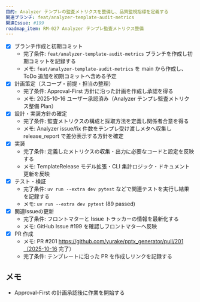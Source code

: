 ```yaml
---
目的: Analyzer テンプレの監査メトリクスを整備し、品質監視指標を定義する
関連ブランチ: feat/analyzer-template-audit-metrics
関連Issue: #199
roadmap_item: RM-027 Analyzer テンプレ監査メトリクス整備
---
```


- [x] ブランチ作成と初期コミット
  - 完了条件: `feat/analyzer-template-audit-metrics` ブランチを作成し初期コミットを記録する
  - メモ: `feat/analyzer-template-audit-metrics` を main から作成し、ToDo 追加を初期コミットへ含める予定
- [x] 計画策定（スコープ・前提・担当の整理）
  - 完了条件: Approval-First 方針に沿った計画を作成し承認を得る
  - メモ: 2025-10-16 ユーザー承認済み（Analyzer テンプレ監査メトリクス整備 Plan）
- [x] 設計・実装方針の確定
  - 完了条件: 監査メトリクスの構成と採取方法を定義し関係者合意を得る
  - メモ: Analyzer issue/fix 件数をテンプレ受け渡しメタへ収集し release_report で差分表示する方針を確定
- [x] 実装
  - 完了条件: 定義したメトリクスの収集・出力に必要なコードと設定を反映する
  - メモ: TemplateRelease モデル拡張・CLI 集計ロジック・ドキュメント更新を反映
- [x] テスト・検証
  - 完了条件: `uv run --extra dev pytest` などで関連テストを実行し結果を記録する
  - メモ: `uv run --extra dev pytest` (89 passed)
- [x] 関連Issueの更新
  - 完了条件: フロントマターと Issue トラッカーの情報を最新化する
  - メモ: GitHub Issue #199 を確認しフロントマターへ反映
- [x] PR 作成
  - メモ: PR #201 https://github.com/yurake/pptx_generator/pull/201（2025-10-16 完了）
  - 完了条件: テンプレートに沿った PR を作成しリンクを記録する

## メモ
- Approval-First の計画承認後に作業を開始する
